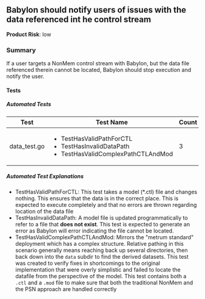 ## Babylon should notify users of issues with the data referenced int he control stream
**Product Risk**: low

### Summary
If a user targets a NonMem control stream with Babylon, but the data file referenced therein cannot be located, 
Babylon should stop execution and notify the user. 

#### Tests

##### Automated Tests

Test | Test Name | Count
-----|-----------|-------
data_test.go| <ul><li>TestHasValidPathForCTL</li><li>TestHasInvalidDataPath</li><li>TestHasValidComplexPathCTLAndMod</li></ul> |3

##### Automated Test Explanations
* TestHasValidPathForCTL: This test takes a model (*.ctl) file and changes nothing. This ensures that the data is in the
correct place. This is expected to execute completely and that no errors are thrown regarding location of the data file
* TestHasInvalidDataPath: A model file is updated programmatically to refer to a file that __does not exist__. This test
is expected to generate an error as Babylon will error indicating the file cannot be located.
* TestHasValidComplexPathCTLAndMod: Mirrors the "metrum standard" deployment which has a complex structure. Relative
pathing in this scenario generally means reaching back up several directories, then back down into the `data` subdir
to find the derived datasets. This test was created to verify fixes in shortcomings to the original implementation that
were overly simplistic and failed to locate the datafile from the perspective of the model. This test contains both
a `.ctl` and a `.mod` file to make sure that both the traditional NonMem and the PSN approach are handled correctly